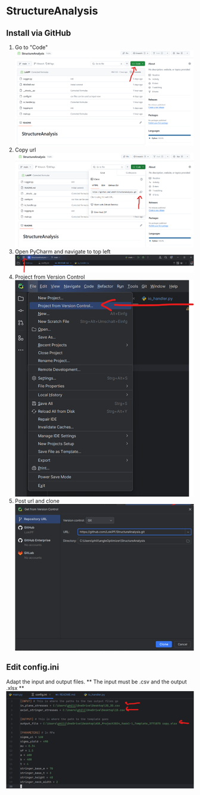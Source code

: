# StructureAnalysis

## Install via GitHub
1. Go to "Code"
![img.png](img.png)
2. Copy url 
![img_1.png](img_1.png)
3. Open PyCharm and navigate to top left
![img_2.png](img_2.png)
4. Project from Version Control
![img_3.png](img_3.png)
5. Post url and clone
![img_4.png](img_4.png)

## Edit config.ini
Adapt the input and output files.
** The input must be .csv and the output .xlsx **
![img_5.png](img_5.png)